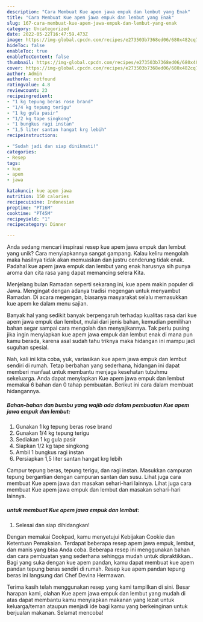 ```yaml
---
description: "Cara Membuat Kue apem jawa empuk dan lembut yang Enak"
title: "Cara Membuat Kue apem jawa empuk dan lembut yang Enak"
slug: 167-cara-membuat-kue-apem-jawa-empuk-dan-lembut-yang-enak
category: Uncategorized
date: 2022-05-22T16:47:59.473Z
image: https://img-global.cpcdn.com/recipes/e273503b7368ed06/680x482cq70/kue-apem-jawa-empuk-dan-lembut-foto-resep-utama.jpg
hideToc: false
enableToc: true
enableTocContent: false
thumbnail: https://img-global.cpcdn.com/recipes/e273503b7368ed06/680x482cq70/kue-apem-jawa-empuk-dan-lembut-foto-resep-utama.jpg
cover: https://img-global.cpcdn.com/recipes/e273503b7368ed06/680x482cq70/kue-apem-jawa-empuk-dan-lembut-foto-resep-utama.jpg
author: Admin
authorAv: notfound
ratingvalue: 4.8
reviewcount: 23
recipeingredient:
- "1 kg tepung beras rose brand"
- "1/4 kg tepung terigu"
- "1 kg gula pasir"
- "1/2 kg tape singkong"
- "1 bungkus ragi instan"
- "1,5 liter santan hangat krg lebih"
recipeinstructions:

- "Sudah jadi dan siap dinikmati!"
categories:
- Resep
tags:
- kue
- apem
- jawa

katakunci: kue apem jawa 
nutrition: 150 calories
recipecuisine: Indonesian
preptime: "PT16M"
cooktime: "PT45M"
recipeyield: "1"
recipecategory: Dinner

---
```





Anda sedang mencari inspirasi resep kue apem jawa empuk dan lembut yang unik? Cara menyiapkannya sangat gampang. Kalau keliru mengolah maka hasilnya tidak akan memuaskan dan justru cenderung tidak enak. Padahal kue apem jawa empuk dan lembut yang enak harusnya sih punya aroma dan cita rasa yang dapat memancing selera Kita.





Menjelang bulan Ramadan seperti sekarang ini, kue apem makin populer di Jawa. Mengingat dengan adanya tradisi megengan untuk menyambut Ramadan. Di acara megengan, biasanya masyarakat selalu memasukkan kue apem ke dalam menu sajian.

Banyak hal yang sedikit banyak berpengaruh terhadap kualitas rasa dari kue apem jawa empuk dan lembut, mulai dari jenis bahan, kemudian pemilihan bahan segar sampai cara mengolah dan menyajikannya. Tak perlu pusing jika ingin menyiapkan kue apem jawa empuk dan lembut enak di mana pun kamu berada, karena asal sudah tahu triknya maka hidangan ini mampu jadi suguhan spesial.






Nah, kali ini kita coba, yuk, variasikan kue apem jawa empuk dan lembut sendiri di rumah. Tetap berbahan yang sederhana, hidangan ini dapat memberi manfaat untuk membantu menjaga kesehatan tubuhmu sekeluarga. Anda dapat menyiapkan Kue apem jawa empuk dan lembut memakai 6 bahan dan 0 tahap pembuatan. Berikut ini cara dalam membuat hidangannya.

<!--inarticleads1-->

##### Bahan-bahan dan bumbu yang wajib ada dalam pembuatan Kue apem jawa empuk dan lembut:

1. Gunakan 1 kg tepung beras rose brand
1. Gunakan 1/4 kg tepung terigu
1. Sediakan 1 kg gula pasir
1. Siapkan 1/2 kg tape singkong
1. Ambil 1 bungkus ragi instan
1. Persiapkan 1,5 liter santan hangat krg lebih


Campur tepung beras, tepung terigu, dan ragi instan. Masukkan campuran tepung bergantian dengan campuran santan dan susu. Lihat juga cara membuat Kue apem jawa dan masakan sehari-hari lainnya. Lihat juga cara membuat Kue apem jawa empuk dan lembut dan masakan sehari-hari lainnya. 

<!--inarticleads2-->

#####  untuk membuat Kue apem jawa empuk dan lembut:


1. Selesai dan siap dihidangkan!

Dengan memakai Cookpad, kamu menyetujui Kebijakan Cookie dan Ketentuan Pemakaian. Terdapat beberapa resep apem jawa empuk, lembut, dan manis yang bisa Anda coba. Beberapa resep ini menggunakan bahan dan cara pembuatan yang sederhana sehingga mudah untuk dipraktikkan.. Bagi yang suka dengan kue apem pandan, kamu dapat membuat kue apem pandan tepung beras sendiri di rumah. Resep kue apem pandan tepung beras ini langsung dari Chef Devina Hermawan. 

Terima kasih telah menggunakan resep yang kami tampilkan di sini. Besar harapan kami, olahan Kue apem jawa empuk dan lembut yang mudah di atas dapat membantu kamu menyiapkan makanan yang lezat untuk keluarga/teman ataupun menjadi ide bagi kamu yang berkeinginan untuk berjualan makanan. Selamat mencoba!
